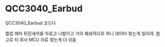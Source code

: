 # QCC3040_Earbud
QCC3040_Earbud 코드다

퀄컴 애미 뒤진새끼들 자료고 나발이고 거의 폐쇄적으로 하니 데이터 찾는게 일이야.
참고로 타 회사 MCU 자료 찾는게 더 쉬움
